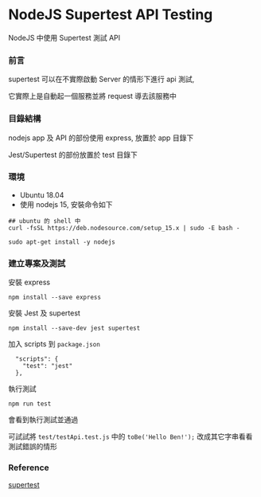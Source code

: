 # NodeJS Supertest API Testing
NodeJS 中使用 Supertest 測試 API

### 前言

supertest 可以在不實際啟動 Server 的情形下進行 api 測試,

它實際上是自動起一個服務並將 request 導去該服務中

### 目錄結構

nodejs app 及 API 的部份使用 express, 放置於 app 目錄下

Jest/Supertest 的部份放置於 test 目錄下

### 環境

* Ubuntu 18.04
* 使用 nodejs 15, 安裝命令如下

```
## ubuntu 的 shell 中
curl -fsSL https://deb.nodesource.com/setup_15.x | sudo -E bash -

sudo apt-get install -y nodejs
```

### 建立專案及測試

安裝 express
```
npm install --save express
```

安裝 Jest 及 supertest
```
npm install --save-dev jest supertest
```

加入 scripts 到 `package.json`
```
  "scripts": {
    "test": "jest"
  },
```

執行測試
```
npm run test
```

會看到執行測試並通過

可試試將 `test/testApi.test.js` 中的 `toBe('Hello Ben!');` 改成其它字串看看測試錯誤的情形

### Reference
[supertest](https://www.npmjs.com/package/supertest)